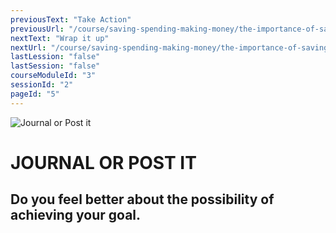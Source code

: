 ```yaml
---
previousText: "Take Action"
previousUrl: "/course/saving-spending-making-money/the-importance-of-saving/discussion"
nextText: "Wrap it up"
nextUrl: "/course/saving-spending-making-money/the-importance-of-saving/summary"
lastLession: "false"
lastSession: "false"
courseModuleId: "3"
sessionId: "2"
pageId: "5"
---
```



![Journal or Post it](/assets/img/journal-it.png)
# JOURNAL OR POST IT

## Do you feel better about the possibility of achieving your goal. 
<sparkle-feed-post assignment-name="Do you feel better about the possibility of achieving your goal." ></sparkle-feed-post>
